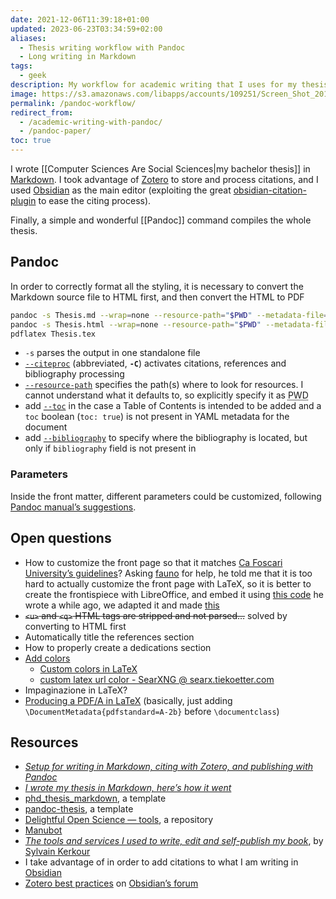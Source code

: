 ```yaml
---
date: 2021-12-06T11:39:18+01:00
updated: 2023-06-23T03:34:59+02:00
aliases:
  - Thesis writing workflow with Pandoc
  - Long writing in Markdown
tags:
  - geek
description: My workflow for academic writing that I uses for my thesis, based on Pandoc, and using Markdown, Zotero, and Obsidian.
image: https://s3.amazonaws.com/libapps/accounts/109251/Screen_Shot_2017-01-06_at_4.18.48_PM.png
permalink: /pandoc-workflow/
redirect_from:
  - /academic-writing-with-pandoc/
  - /pandoc-paper/
toc: true
---
```

I wrote [[Computer Sciences Are Social Sciences|my bachelor thesis]] in [Markdown](https://en.wikipedia.org/wiki/Markdown 'Markdown in Wikipedia'). I took advantage of [Zotero](https://zotero.org 'Zotero official website') to store and process citations, and I used [Obsidian](https://obsidian.md 'Obsidian official website') as the main editor (exploiting the great [obsidian-citation-plugin](https://github.com/hans/obsidian-citation-plugin 'obsidian-citation-plugin on GitHub') to ease the citing process).

Finally, a simple and wonderful [[Pandoc]] command compiles the whole thesis.

## Pandoc

In order to correctly format all the styling, it is necessary to convert the Markdown source file to HTML first, and then convert the HTML to PDF

```bash
pandoc -s Thesis.md --wrap=none --resource-path="$PWD" --metadata-file=Thesis.yml -C -o Thesis.html &&\
pandoc -s Thesis.html --wrap=none --resource-path="$PWD" --metadata-file=Thesis.yml -C -o Thesis.tex &&\
pdflatex Thesis.tex
```

- `-s` parses the output in one standalone file
- [`--citeproc`](https://pandoc.org/MANUAL.html#option--citeproc '--citeproc in Pandoc’s User Manual') (abbreviated, **`-C`**) activates citations, references and bibliography processing
- [`--resource-path`](https://pandoc.org/MANUAL.html#option--resource-path '--resource-path in Pandoc’s User Manual') specifies the path(s) where to look for resources. I cannot understand what it defaults to, so explicitly specify it as <abbr title='present working directory'>PWD</abbr>
- add [`--toc`](https://pandoc.org/MANUAL.html#option--toc '--toc in Pandoc’s User Manual') in the case a Table of Contents is intended to be added and a `toc` boolean (`toc: true`) is not present in YAML metadata for the document
- add [`--bibliography`](https://pandoc.org/MANUAL.html#option--bibliography '--bibliography in Pandoc’s User Manual') to specify where the bibliography is located, but only if `bibliography` field is not present in

### Parameters

Inside the front matter, different parameters could be customized, following [Pandoc manual’s suggestions](https://pandoc.org/MANUAL.html#variables-for-latex '“Variables for LaTeX” in Pandoc manual').

## Open questions

- How to customize the front page so that it matches [Ca Foscari University’s guidelines](https://unive.it/pag/8751)? Asking [fauno](https://0xacab.org/fauno 'fauno’s profile') for help, he told me that it is too hard to actually customize the front page with LaTeX, so it is better to create the frontispiece with LibreOffice, and embed it using [this code](https://0xacab.org/utopias-piratas/utopia.partidopirata.com.ar/-/blob/develop/_layouts/header.tex#L68-77 'a few lines from a layout file of utopia.partidopirata.com.ar') he wrote a while ago, we adapted it and made [this](https://cloud.tommi.space/s/WbZgpLjbgm5Zo96 'thesis_frontispiece.tex')
- ~~`<u>` and `<q>` HTML tags are stripped and not parsed…~~ solved by converting to HTML first
- Automatically title the references section
- How to properly create a dedications section
- [Add colors](https://pandoc.org/MANUAL.html#links)
	- [Custom colors in LaTeX](https://tex.stackexchange.com/questions/436528/setting-all-links-in-hyperref-package-to-a-custom-color 'Setting all links in hyperref package to a custom color')
	- [custom latex url color - SearXNG @ searx.tiekoetter.com](https://searx.tiekoetter.com/search?q=custom+latex+url+color&category_general=on&language=en-US&time_range=&safesearch=0&theme=simple)
 - Impaginazione in LaTeX?
 - [Producing a PDF/A in LaTeX](https://tex.stackexchange.com/questions/655521/how-to-produce-pdf-a-and-pdf-x-in-2022 'pdfx - How to produce PDF/A and PDF/X in 2022? - TeX - LaTeX Stack Exchange') (basically, just adding `\DocumentMetadata{pdfstandard=A-2b}` before `\documentclass`)

## Resources

- <cite>[Setup for writing in Markdown, citing with Zotero, and publishing with Pandoc](https://www.simonlindgren.com/notes/2019/11/15/setup-for-writing-in-markdown-citing-with-zotero-and-publishing-with-pandoc 'Setup for writing in Markdown, citing with Zotero, and publishing with Pandoc')</cite>
- <cite>[I wrote my thesis in Markdown, here’s how it went](https://medium.com/@krzysztofczarnecki/i-wrote-my-thesis-in-markdown-heres-how-it-went-3f60140dfe65 'I wrote my thesis in Markdown, here’s how it went')</cite>
- [phd_thesis_markdown](https://github.com/tompollard/phd_thesis_markdown 'phd_thesis_markdown repository on GitHub'), a template
- [pandoc-thesis](https://github.com/cagix/pandoc-thesis 'pandoc-thesis repository on GitHub'), a template
- [Delightful Open Science — tools](https://codeberg.org/teaserbot-labs/delightful-open-science#user-content-tools 'easerbot-labs/delightful-open-science: Curated list of resources, organizations and free software that are supporting the field of open science.'), a repository
- [Manubot](https://manubot.org 'Manubot')
- <cite>[The tools and services I used to write, edit and self-publish my book](https://kerkour.com/book-self-publishing-pandoc/ 'The tools and services I used to write, edit and self-publish my book')</cite>, by [Sylvain Kerkour](https://kerkour.com/ 'Sylvain Kerkour’s personal website')
- I take advantage of in order to add citations to what I am writing in [Obsidian](https://obsidian.md 'Obsidian')
- [Zotero best practices](https://forum.obsidian.md/t/zotero-best-practices/ 'Zotero best practices') on [Obsidian’s forum](https://forum.obsisian.md 'Obsidian Community Forum')
